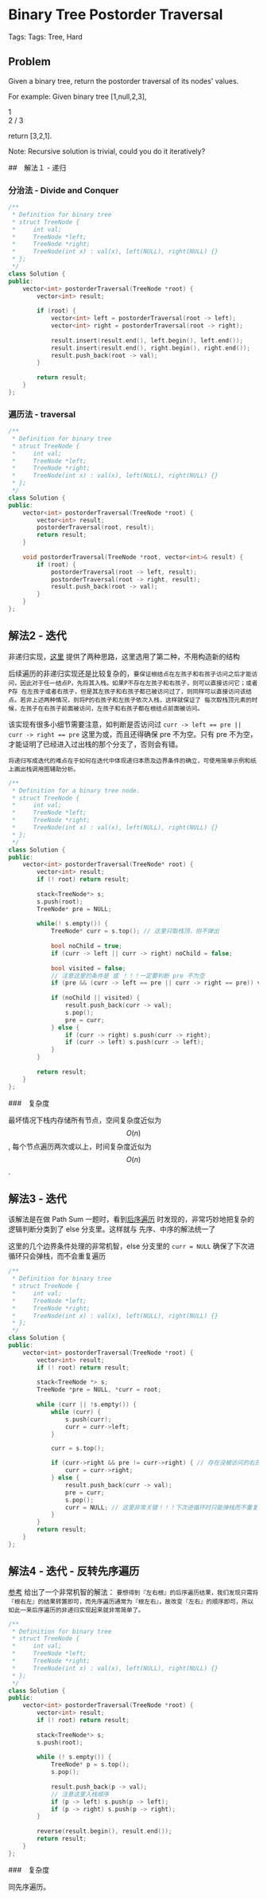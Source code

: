 # Binary Tree Postorder Traversal

Tags: Tags: Tree, Hard

## Problem

Given a binary tree, return the postorder traversal of its nodes' values.

For example:
Given binary tree [1,null,2,3],

   1
    \
     2
    /
   3
 

return [3,2,1].

Note: Recursive solution is trivial, could you do it iteratively?

##　解法１ - 递归

### 分治法 - Divide and Conquer

```cpp
/**
 * Definition for binary tree
 * struct TreeNode {
 *     int val;
 *     TreeNode *left;
 *     TreeNode *right;
 *     TreeNode(int x) : val(x), left(NULL), right(NULL) {}
 * };
 */
class Solution {
public:
    vector<int> postorderTraversal(TreeNode *root) {
        vector<int> result;
        
        if (root) {
            vector<int> left = postorderTraversal(root -> left);
            vector<int> right = postorderTraversal(root -> right);
            
            result.insert(result.end(), left.begin(), left.end());
            result.insert(result.end(), right.begin(), right.end());
            result.push_back(root -> val);
        }
        
        return result;
    }
};
```

### 遍历法 - traversal

```cpp
/**
 * Definition for binary tree
 * struct TreeNode {
 *     int val;
 *     TreeNode *left;
 *     TreeNode *right;
 *     TreeNode(int x) : val(x), left(NULL), right(NULL) {}
 * };
 */
class Solution {
public:
    vector<int> postorderTraversal(TreeNode *root) {
        vector<int> result;
        postorderTraversal(root, result);
        return result;
    }
    
    void postorderTraversal(TreeNode *root, vector<int>& result) {
        if (root) {
            postorderTraversal(root -> left, result);
            postorderTraversal(root -> right, result);
            result.push_back(root -> val);
        }
    }
};
```

## 解法2 - 迭代

非递归实现，[这里](https://www.cnblogs.com/SHERO-Vae/p/5800363.html) 提供了两种思路，这里选用了第二种，不用构造新的结构

后续遍历的非递归实现还是比较复杂的，`要保证根结点在左孩子和右孩子访问之后才能访问，因此对于任一结点P，先将其入栈。如果P不存在左孩子和右孩子，则可以直接访问它；或者P存 在左孩子或者右孩子，但是其左孩子和右孩子都已被访问过了，则同样可以直接访问该结点。若非上述两种情况，则将P的右孩子和左孩子依次入栈，这样就保证了 每次取栈顶元素的时候，左孩子在右孩子前面被访问，左孩子和右孩子都在根结点前面被访问。`

该实现有很多小细节需要注意，如判断是否访问过 `curr -> left == pre || curr -> right == pre` 这里为或，而且还得确保 pre 不为空。只有 pre 不为空，才能证明了已经进入过出栈的那个分支了，否则会有错。

`将递归写成迭代的难点在于如何在迭代中体现递归本质及边界条件的确立，可使用简单示例和纸上画出栈调用图辅助分析。`

```cpp
/**
 * Definition for a binary tree node.
 * struct TreeNode {
 *     int val;
 *     TreeNode *left;
 *     TreeNode *right;
 *     TreeNode(int x) : val(x), left(NULL), right(NULL) {}
 * };
 */
class Solution {
public:
    vector<int> postorderTraversal(TreeNode* root) {
        vector<int> result;
        if (! root) return result;
        
        stack<TreeNode*> s;
        s.push(root);
        TreeNode* pre = NULL;
        
        while(! s.empty()) {
            TreeNode* curr = s.top(); // 这里只取栈顶，但不弹出
            
            bool noChild = true;
            if (curr -> left || curr -> right) noChild = false;
            
            bool visited = false;
            // 注意这里的条件是 或 ！！！一定要判断 pre 不为空
            if (pre && (curr -> left == pre || curr -> right == pre)) visited = true;
            
            if (noChild || visited) {
                result.push_back(curr -> val);
                s.pop();
                pre = curr;
            } else {
                if (curr -> right) s.push(curr -> right);
                if (curr -> left) s.push(curr -> left);
            }
        }
        
        return result;
    }
};
```

###　复杂度

最坏情况下栈内存储所有节点，空间复杂度近似为 $$O(n)$$, 每个节点遍历两次或以上，时间复杂度近似为 $$O(n)$$.

## 解法3 - 迭代

该解法是在做 Path Sum 一题时，看到[后序遍历](https://discuss.leetcode.com/topic/2455/accepted-by-using-postorder-traversal/2) 时发现的，非常巧妙地把复杂的逻辑判断分类到了 else 分支里。这样就与 先序、中序的解法统一了

这里的几个边界条件处理的非常机智，else 分支里的 `curr = NULL` 确保了下次进循环只会弹栈，而不会重复遍历

```cpp
/**
 * Definition for binary tree
 * struct TreeNode {
 *     int val;
 *     TreeNode *left;
 *     TreeNode *right;
 *     TreeNode(int x) : val(x), left(NULL), right(NULL) {}
 * };
 */
class Solution {
public:
    vector<int> postorderTraversal(TreeNode *root) {
        vector<int> result;
        if (! root) return result;
        
        stack<TreeNode *> s;
        TreeNode *pre = NULL, *curr = root;
        
        while (curr || !s.empty()) {
            while (curr) {
                s.push(curr);
                curr = curr->left;
            }

            curr = s.top();

            if (curr->right && pre != curr->right) { // 存在没被访问的右孩子
                curr = curr->right;
            } else {
                result.push_back(curr -> val);
                pre = curr;
                s.pop();
                curr = NULL; // 这里非常关键！！！下次进循环时只能弹栈而不重复遍历
            }
        }
        return result;
    }
};
```

## 解法4 - 迭代 - 反转先序遍历

[参考](https://algorithm.yuanbin.me/zh-hans/binary_tree/binary_tree_postorder_traversal.html) 给出了一个非常机智的解法：
`要想得到『左右根』的后序遍历结果，我们发现只需将『根右左』的结果转置即可，而先序遍历通常为『根左右』，故改变『左右』的顺序即可，所以如此一来后序遍历的非递归实现起来就非常简单了。`

```cpp
/**
 * Definition for binary tree
 * struct TreeNode {
 *     int val;
 *     TreeNode *left;
 *     TreeNode *right;
 *     TreeNode(int x) : val(x), left(NULL), right(NULL) {}
 * };
 */
class Solution {
public:
    vector<int> postorderTraversal(TreeNode *root) {
        vector<int> result;
        if (! root) return result;
        
        stack<TreeNode*> s;
        s.push(root);
        
        while (! s.empty()) {
            TreeNode* p = s.top();
            s.pop();
            
            result.push_back(p -> val);
            // 注意这里入栈顺序
            if (p -> left) s.push(p -> left);
            if (p -> right) s.push(p -> right);
        }
        
        reverse(result.begin(), result.end());
        return result;
    }
};
```

###　复杂度

同先序遍历。
